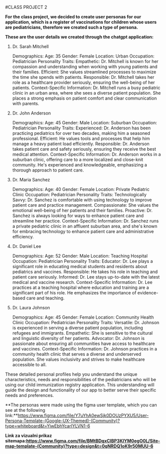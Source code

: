 #CLASS PROJECT 2

**For the class project, we decided to create user personas for our application, 
which is a register of vaccinations for children whose users are pediatricians, 
therefore we created such a type of persona.**

**These are the user details we created through the chatgpt application:**

1. Dr. Sarah Mitchell

    Demographics:
        Age: 35
        Gender: Female
        Location: Urban
        Occupation: Pediatrician
    Personality Traits:
        Empathetic: Dr. Mitchell is known for her compassion and understanding when working with young patients and their families.
        Efficient: She values streamlined processes to maximize the time she spends with patients.
        Responsible: Dr. Mitchell takes her role as a healthcare provider seriously, ensuring the well-being of her patients.
    Context-Specific Information:
        Dr. Mitchell runs a busy pediatric clinic in an urban area, where she sees a diverse patient population. She places a strong emphasis on patient comfort and clear communication with parents.

2. Dr. John Anderson

    Demographics:
        Age: 45
        Gender: Male
        Location: Suburban
        Occupation: Pediatrician
    Personality Traits:
        Experienced: Dr. Anderson has been practicing pediatrics for over two decades, making him a seasoned professional.
        Efficient: He values tools and processes that help him manage a heavy patient load efficiently.
        Responsible: Dr. Anderson takes patient care and safety seriously, ensuring they receive the best medical attention.
    Context-Specific Information:
        Dr. Anderson works in a suburban clinic, offering care to a more localized and close-knit community. He's experienced and knowledgeable, emphasizing a thorough approach to patient care.

3. Dr. Maria Sanchez

    Demographics:
        Age: 40
        Gender: Female
        Location: Private Pediatric Clinic
        Occupation: Pediatrician
    Personality Traits:
        Technologically Savvy: Dr. Sanchez is comfortable with using technology to improve patient care and practice management.
        Compassionate: She values the emotional well-being of her patients and their families.
        Proactive: Dr. Sanchez is always looking for ways to enhance patient care and streamline her practice.
    Context-Specific Information:
        Dr. Sanchez runs a private pediatric clinic in an affluent suburban area, and she's known for embracing technology to enhance patient care and administrative efficiency.

4. Dr. Daniel Lee

    Demographics:
        Age: 52
        Gender: Male
        Location: Teaching Hospital
        Occupation: Pediatrician
    Personality Traits:
        Educator: Dr. Lee plays a significant role in educating medical students and residents about pediatrics and vaccines.
        Responsible: He takes his role in teaching and patient care seriously.
        Informed: Dr. Lee stays up-to-date with the latest medical and vaccine research.
    Context-Specific Information:
        Dr. Lee practices at a teaching hospital where education and training are a significant part of his role. He emphasizes the importance of evidence-based care and teaching.

5. Dr. Laura Johnson

    Demographics:
        Age: 45
        Gender: Female
        Location: Community Health Clinic
        Occupation: Pediatrician
    Personality Traits:
        Versatile: Dr. Johnson is experienced in serving a diverse patient population, including refugees and immigrants.
        Empathetic: She is sensitive to the cultural and linguistic diversity of her patients.
        Advocator: Dr. Johnson is passionate about ensuring all communities have access to healthcare and vaccines.
    Context-Specific Information:
        Dr. Johnson practices in a community health clinic that serves a diverse and underserved population. She values inclusivity and strives to make healthcare accessible to all.

These detailed personal profiles help you understand the unique characteristics, needs and responsibilities of the pediatricians who will be using our child immunization registry application. 
This understanding will guide the design and functionality of our app to better serve their specific needs and preferences.

**The personas were made using the figma user template, which you can see at the following link:**https://www.figma.com/file/Y7uYhA0ewSjk0DOUzPYXU5/User-Persona-Template-(Google-UX-Themed)-(Community)?type=whiteboard&t=YiwEbhYcarIYLVN1-6

**Link za vizualni prikaz sitemapa:https://www.figma.com/file/BMtBDqxCIBP3KlYM0egO0L/Site-map-template-(Community)?type=design&t=0qNRDQ1oK9r50MUU-6**
